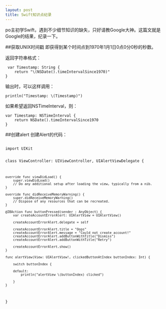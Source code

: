 ```yaml
---
layout: post
title: Swift知识点纪录
---
```

po主初学Swift，遇到不少细节知识的缺失，只好请教Google大神。这篇文就是Google的结果，纪录一下。

##获取UNIX时间戳
即获得到某个时间点到1970年1月1日0点0分0秒的秒数。

返回字符串格式：

     var Timestamp: String {
        return "\(NSDate().timeIntervalSince1970)"
    }

输出时，可以这样调用：
    
    println("Timestamp: \(Timestamp)")

如果希望返回NSTimeInterval，则：
  
    var Timestamp: NSTimeInterval {
        return NSDate().timeIntervalSince1970
    }

##创建alert
创建Alert的代码：

<code>
import UIKit

class ViewController: UIViewController, UIAlertViewDelegate {

    override func viewDidLoad() {
        super.viewDidLoad()
        // Do any additional setup after loading the view, typically from a nib.
    }

    override func didReceiveMemoryWarning() {
        super.didReceiveMemoryWarning()
        // Dispose of any resources that can be recreated.
    }

    @IBAction func buttonPressed(sender : AnyObject) {
        var createAccountErrorAlert: UIAlertView = UIAlertView()

        createAccountErrorAlert.delegate = self

        createAccountErrorAlert.title = "Oops"
        createAccountErrorAlert.message = "Could not create account!"
        createAccountErrorAlert.addButtonWithTitle("Dismiss")
        createAccountErrorAlert.addButtonWithTitle("Retry")

        createAccountErrorAlert.show()
    }

    func alertView(View: UIAlertView!, clickedButtonAtIndex buttonIndex: Int) {

        switch buttonIndex {

        default:
            println("alertView \(buttonIndex) clicked")

        }
    }
}
</code>